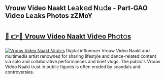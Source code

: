 ## Vrouw Video Naakt Le𝚊k𝚎d N𝚞𝚍e - Part-GAO Vid𝚎o Le𝚊ks Photos zZMoY

# <h2><a href="http://fb9t60.evod.top/?m=Vrouw+Video+Naakt">🔗 👉🔴 Vrouw Video Naakt Vid𝚎o Ph𝚘t𝚘s</a></h2>

[![Vrouw Video Naakt N𝚞d𝚎s](https://i.imgur.com/8V9OHl7.gif)](http://fb9t60.evod.top/?m=Vrouw+Video+Naakt)
Digital influencer Vrouw Video Naakt and multimedia artist renowned for sharing lifestyle and dance-related content via solo and collaborative performances and brief vlogs. The public's Vrouw Video Naakt trust in public figures is often eroded by scandals and controversies. 
